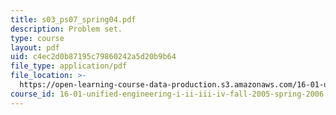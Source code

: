 ```yaml
---
title: s03_ps07_spring04.pdf
description: Problem set.
type: course
layout: pdf
uid: c4ec2d0b87195c79860242a5d20b9b64
file_type: application/pdf
file_location: >-
  https://open-learning-course-data-production.s3.amazonaws.com/16-01-unified-engineering-i-ii-iii-iv-fall-2005-spring-2006/c4ec2d0b87195c79860242a5d20b9b64_s03_ps07_spring04.pdf
course_id: 16-01-unified-engineering-i-ii-iii-iv-fall-2005-spring-2006
---
```

